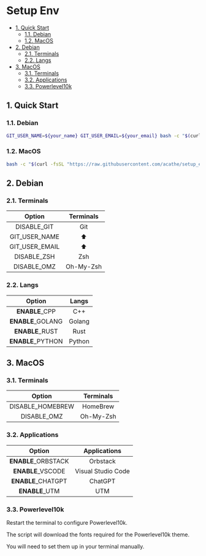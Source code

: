 # Setup Env

- [1. Quick Start](#1-quick-start)
  - [1.1. Debian](#11-debian)
  - [1.2. MacOS](#12-macos)
- [2. Debian](#2-debian)
  - [2.1. Terminals](#21-terminals)
  - [2.2. Langs](#22-langs)
- [3. MacOS](#3-macos)
  - [3.1. Terminals](#31-terminals)
  - [3.2. Applications](#32-applications)
  - [3.3. Powerlevel10k](#33-powerlevel10k)

## 1. Quick Start

### 1.1. Debian

```bash
GIT_USER_NAME=${your_name} GIT_USER_EMAIL=${your_email} bash -c "$(curl -fsSL "https://raw.githubusercontent.com/acathe/setup_env/master/debian.sh")"
```

### 1.2. MacOS

```bash
bash -c "$(curl -fsSL "https://raw.githubusercontent.com/acathe/setup_env/master/macos.sh")"
```

## 2. Debian

### 2.1. Terminals

| Option | Terminals |
| :-: | :-: |
| DISABLE_GIT | Git |
| GIT_USER_NAME | ⬆️ |
| GIT_USER_EMAIL | ⬆️ |
| DISABLE_ZSH | Zsh |
| DISABLE_OMZ | Oh-My-Zsh |

### 2.2. Langs

| Option | Langs |
| :-: | :-: |
| **ENABLE**_CPP | C++ |
| **ENABLE**_GOLANG | Golang |
| **ENABLE**_RUST | Rust |
| **ENABLE**_PYTHON | Python |

## 3. MacOS

### 3.1. Terminals

| Option | Terminals |
| :-: | :-: |
| DISABLE_HOMEBREW | HomeBrew |
| DISABLE_OMZ | Oh-My-Zsh |

### 3.2. Applications

| Option | Applications |
| :-: | :-: |
| **ENABLE**_ORBSTACK | Orbstack |
| **ENABLE**_VSCODE | Visual Studio Code |
| **ENABLE**_CHATGPT | ChatGPT |
| **ENABLE**_UTM | UTM |

### 3.3. Powerlevel10k

Restart the terminal to configure Powerlevel10k.

The script will download the fonts required for the Powerlevel10k theme.

You will need to set them up in your terminal manually.
